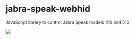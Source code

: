 # jabra-speak-webhid
JavaScript library to control Jabra Speak models 410 and 510


<img src=https://inspired-futures.github.io/jabra-speak-webhid/jabra-speak-webhid.png />
